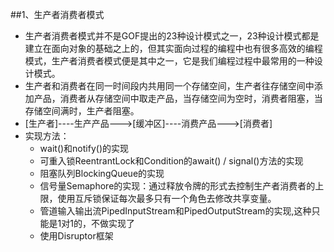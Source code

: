 ##1、生产者消费者模式
+ 生产者消费者模式并不是GOF提出的23种设计模式之一，23种设计模式都是建立在面向对象的基础之上的，但其实面向过程的编程中也有很多高效的编程模式，生产者消费者模式便是其中之一，它是我们编程过程中最常用的一种设计模式。
+ 生产者和消费者在同一时间段内共用同一个存储空间，生产者往存储空间中添加产品，消费者从存储空间中取走产品，当存储空间为空时，消费者阻塞，当存储空间满时，生产者阻塞。
+ [生产者]----生产产品--->[缓冲区]----消费产品--->[消费者]
+ 实现方法：
    + wait()和notify()的实现
    + 可重入锁ReentrantLock和Condition的await() / signal()方法的实现
    + 阻塞队列BlockingQueue的实现
    + 信号量Semaphore的实现：通过释放令牌的形式去控制生产者消费者的上限，使用互斥锁保证每次最多只有一个角色去修改共享变量。
    + 管道输入输出流PipedInputStream和PipedOutputStream的实现,这种只能是1对1的，不做实现了
    + 使用Disruptor框架